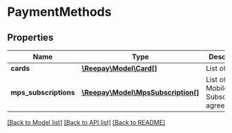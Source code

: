 # PaymentMethods

## Properties
Name | Type | Description | Notes
------------ | ------------- | ------------- | -------------
**cards** | [**\Reepay\Model\Card[]**](Card.md) | List of cards | [optional] 
**mps_subscriptions** | [**\Reepay\Model\MpsSubscription[]**](MpsSubscription.md) | List of MobilePay Subscriptions agreements | [optional] 

[[Back to Model list]](../README.md#documentation-for-models) [[Back to API list]](../README.md#documentation-for-api-endpoints) [[Back to README]](../README.md)


